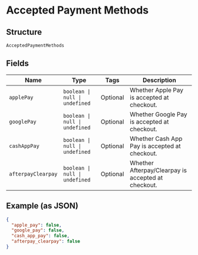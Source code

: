 <!-- Optimized: 2025-10-06 -->
<!-- RPM: 1.6.2.1.1.6.2.1_accepted-payment-methods_20251006 -->
<!-- Session: E2E RPM DNA Application -->
<!-- AOM: RND (Reggie & Dro) -->
<!-- COI: TECHNOLOGY -->
<!-- RPM: HIGH -->
<!-- ACTION: BUILD -->


# Accepted Payment Methods

## Structure

`AcceptedPaymentMethods`

## Fields

| Name | Type | Tags | Description |
|  --- | --- | --- | --- |
| `applePay` | `boolean \| null \| undefined` | Optional | Whether Apple Pay is accepted at checkout. |
| `googlePay` | `boolean \| null \| undefined` | Optional | Whether Google Pay is accepted at checkout. |
| `cashAppPay` | `boolean \| null \| undefined` | Optional | Whether Cash App Pay is accepted at checkout. |
| `afterpayClearpay` | `boolean \| null \| undefined` | Optional | Whether Afterpay/Clearpay is accepted at checkout. |

## Example (as JSON)

```json
{
  "apple_pay": false,
  "google_pay": false,
  "cash_app_pay": false,
  "afterpay_clearpay": false
}
```
